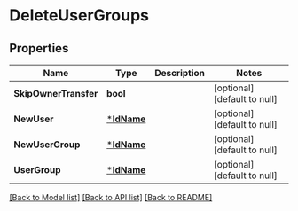 # DeleteUserGroups

## Properties
Name | Type | Description | Notes
------------ | ------------- | ------------- | -------------
**SkipOwnerTransfer** | **bool** |  | [optional] [default to null]
**NewUser** | [***IdName**](IdName.md) |  | [optional] [default to null]
**NewUserGroup** | [***IdName**](IdName.md) |  | [optional] [default to null]
**UserGroup** | [***IdName**](IdName.md) |  | [optional] [default to null]

[[Back to Model list]](../README.md#documentation-for-models) [[Back to API list]](../README.md#documentation-for-api-endpoints) [[Back to README]](../README.md)


